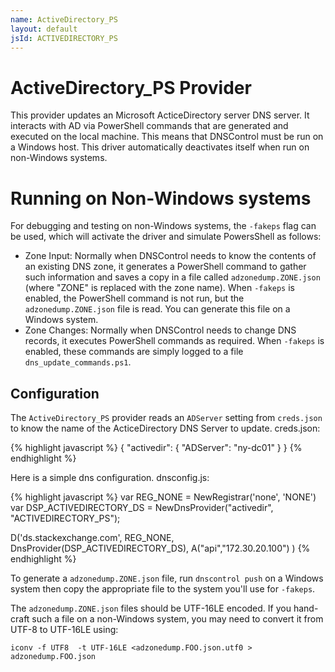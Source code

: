 ```yaml
---
name: ActiveDirectory_PS
layout: default
jsId: ACTIVEDIRECTORY_PS
---
```

# ActiveDirectory_PS Provider

This provider updates an Microsoft ActiceDirectory server DNS server. It interacts
with AD via PowerShell commands that are generated and executed on the local machine.
This means that DNSControl must be run on a Windows host.
This driver automatically deactivates itself when run on non-Windows systems.

# Running on Non-Windows systems

For debugging and testing on non-Windows systems,
the `-fakeps` flag can be used, which will activate the driver and
simulate PowersShell as follows:

* Zone Input: Normally when DNSControl needs to know the contents
of an existing DNS zone, it generates a PowerShell command to gather
such information and saves a copy in a file called `adzonedump.ZONE.json`
(where "ZONE" is replaced with the zone name).  When `-fakeps` is enabled,
the PowerShell command is not run, but the `adzonedump.ZONE.json` file is
read. You can generate this file on a Windows system.
* Zone Changes: Normally when DNSControl needs to change DNS records, it 
executes PowerShell commands as required.  When `-fakeps` is enabled, these
commands are simply logged to a file `dns_update_commands.ps1`.

## Configuration

The `ActiveDirectory_PS` provider reads an `ADServer` setting from
`creds.json` to know the name of the ActiceDirectory DNS Server to
update.  creds.json:

{% highlight javascript %}
{
  "activedir": {
    "ADServer": "ny-dc01"
  }
}
{% endhighlight %}

Here is a simple dns configuration. dnsconfig.js:

{% highlight javascript %}
var REG_NONE = NewRegistrar('none', 'NONE')
var DSP_ACTIVEDIRECTORY_DS = NewDnsProvider("activedir", "ACTIVEDIRECTORY_PS");

D('ds.stackexchange.com', REG_NONE, DnsProvider(DSP_ACTIVEDIRECTORY_DS),
      A("api","172.30.20.100")
)
{% endhighlight %}

To generate a `adzonedump.ZONE.json` file, run `dnscontrol push`
on a Windows system then copy the appropriate file to the system
you'll use for `-fakeps`.

The `adzonedump.ZONE.json` files should be UTF-16LE encoded. If you
hand-craft such a file on a non-Windows system, you may need to
convert it from UTF-8 to UTF-16LE using:

    iconv -f UTF8  -t UTF-16LE <adzonedump.FOO.json.utf0 > adzonedump.FOO.json
